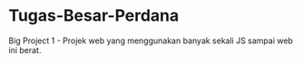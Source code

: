 # Tugas-Besar-Perdana
Big Project 1 - Projek web yang menggunakan banyak sekali JS sampai web ini berat.
